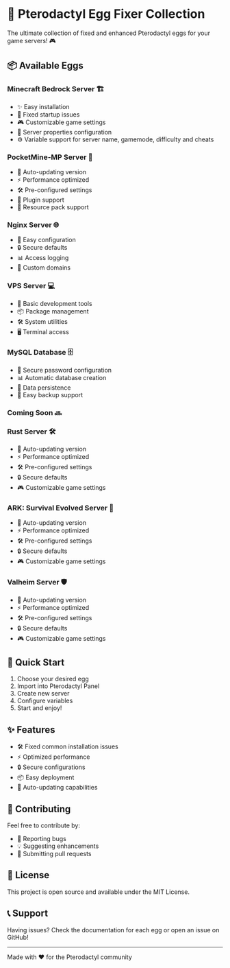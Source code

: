# 🚀 Pterodactyl Egg Fixer Collection

The ultimate collection of fixed and enhanced Pterodactyl eggs for your game servers! 🎮

## 📦 Available Eggs

### Minecraft Bedrock Server 🏗️
- ✨ Easy installation
- 🎯 Fixed startup issues
- 🎮 Customizable game settings
- 📝 Server properties configuration
- ⚙️ Variable support for server name, gamemode, difficulty and cheats

### PocketMine-MP Server 📱
- 🔄 Auto-updating version
- ⚡ Performance optimized
- 🛠️ Pre-configured settings
- 🔌 Plugin support
- 🎨 Resource pack support

### Nginx Server 🌐
- 📝 Easy configuration
- 🔒 Secure defaults
- 📊 Access logging
- 🎯 Custom domains

### VPS Server 💻
- 🔧 Basic development tools
- 📦 Package management
- 🛠️ System utilities
- 🖥️ Terminal access

### MySQL Database 🗄️
- 🔐 Secure password configuration
- 📊 Automatic database creation
- 💾 Data persistence
- 🔄 Easy backup support

### Coming Soon 🔜

### Rust Server 🛠️
- 🔄 Auto-updating version
- ⚡ Performance optimized
- 🛠️ Pre-configured settings
- 🔒 Secure defaults
- 🎮 Customizable game settings

### ARK: Survival Evolved Server 🦖
- 🔄 Auto-updating version
- ⚡ Performance optimized
- 🛠️ Pre-configured settings
- 🔒 Secure defaults
- 🎮 Customizable game settings

### Valheim Server 🛡️
- 🔄 Auto-updating version
- ⚡ Performance optimized
- 🛠️ Pre-configured settings
- 🔒 Secure defaults
- 🎮 Customizable game settings

## 🚀 Quick Start

1. Choose your desired egg
2. Import into Pterodactyl Panel
3. Create new server
4. Configure variables
5. Start and enjoy! 

## ✨ Features

- 🛠️ Fixed common installation issues
- ⚡ Optimized performance
- 🔒 Secure configurations
- 📦 Easy deployment
- 🔄 Auto-updating capabilities

## 🤝 Contributing

Feel free to contribute by:
- 🐛 Reporting bugs
- 💡 Suggesting enhancements
- 🔧 Submitting pull requests

## 📝 License

This project is open source and available under the MIT License.

## 📞 Support

Having issues? Check the documentation for each egg or open an issue on GitHub!

---
Made with ❤️ for the Pterodactyl community
